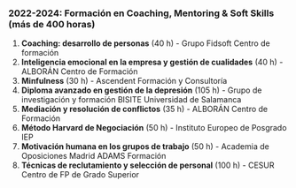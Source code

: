 ### 2022-2024: Formación en Coaching, Mentoring & Soft Skills (más de 400 horas)

1. **Coaching: desarrollo de personas** (40 h) - Grupo Fidsoft Centro de formación
2. **Inteligencia emocional en la empresa y gestión de cualidades** (40 h) - ALBORÁN Centro de Formación
3. **Minfulness** (30 h) - Ascendent Formación y Consultoría
4. **Diploma avanzado en gestión de la depresión** (105 h) - Grupo de investigación y formación BISITE Universidad de Salamanca
5. **Mediación y resolución de conflictos** (35 h) - ALBORÁN Centro de Formación
6. **Método Harvard de Negociación** (50 h) - Instituto Europeo de Posgrado IEP
7. **Motivación humana en los grupos de trabajo** (50 h) - Academia de Oposiciones Madrid ADAMS Formación
8. **Técnicas de reclutamiento y selección de personal** (100 h) - CESUR Centro de FP de Grado Superior
